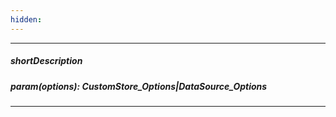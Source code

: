 ```yaml
---
hidden: 
---
```

---
##### shortDescription

##### param(options): CustomStore_Options|DataSource_Options

---
